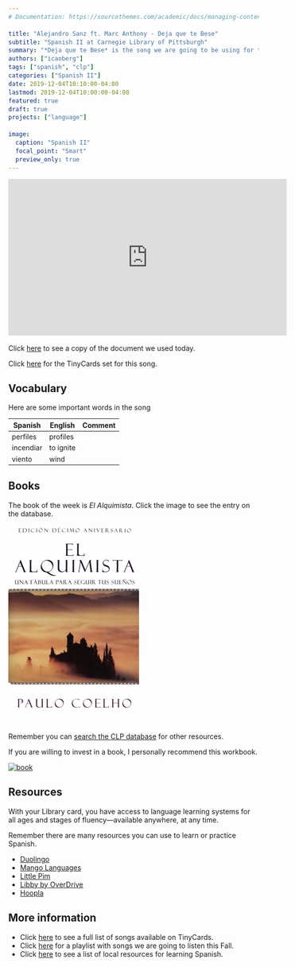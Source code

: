 ```yaml
---
# Documentation: https://sourcethemes.com/academic/docs/managing-content/

title: "Alejandro Sanz ft. Marc Anthony - Deja que te Bese"
subtitle: "Spanish II at Carnegie Library of Pittsburgh"
summary: "*Deja que te Bese* is the song we are going to be using for the exercise today"
authors: ["icaoberg"]
tags: ["spanish", "clp"]
categories: ["Spanish II"]
date: 2019-12-04T10:10:00-04:00
lastmod: 2019-12-04T10:00:00-04:00
featured: true
draft: true
projects: ["language"]

image:
  caption: "Spanish II"
  focal_point: "Smart"
  preview_only: true
---
```


<iframe width="560" height="315" src="https://www.youtube.com/embed/jucBuAzuZ0Eo" frameborder="0" allow="accelerometer; autoplay; encrypted-media; gyroscope; picture-in-picture" allowfullscreen></iframe>

Click [here](https://docs.google.com/document/d/1cx_9QDkoRSXdOjWUQdc_GxN9G92Y-m84JdxnTWqyN40/edit?usp=sharing) to see a copy of the document we used today.

Click [here](https://tinycards.duolingo.com/decks/MYeAMjgc/ale-sanz-ft-marc-anthony-deja-que-te-bese) for the TinyCards set for this song.

## Vocabulary

Here are some important words in the song

| **Spanish**     | **English** | **Comment**                                                    |
|-----------------|-----------|------------------------------------------------------------|
| perfiles        | profiles  |                                                            |
| incendiar       | to ignite |                                                            |
| viento          | wind      |                                                            |

## Books

The book of the week is *El Alquimista*. Click the image to see the entry on the database.

[![El Alquimista](book.jpg)](https://librarycatalog.einetwork.net/Record/.b19610555)

Remember you can [search the CLP database](https://www.carnegielibrary.org/) for other resources.

If you are willing to invest in a book, I personally recommend this workbook.

[![book](/images/spanish-verbs.jpg)](https://www.amazon.com/Practice-Perfect-Spanish-Tenses-Second/dp/0071639306)

## Resources
With your Library card, you have access to language learning systems for all ages and stages of fluency—available anywhere, at any time.

Remember there are many resources you can use to learn or practice Spanish.

* [Duolingo](http://www.duolingo.com)
* [Mango Languages](https://connect.mangolanguages.com/einetwork/login?u=617768)
* [Little Pim](http://connect.mangolanguages.com/einetwork/start?target=little_pim)
* [Libby by OverDrive](https://meet.libbyapp.com/)
* [Hoopla](http://www.hoopladigital.com)

## More information
* Click [here](https://docs.google.com/document/d/17eOTapw18BuP5Zvd1ZECif5zDMUsvxT7PsPiSwC7S0o/edit?usp=sharing) to see a full list of songs available on TinyCards.
* Click [here](https://play.google.com/music/playlist/AMaBXylPqViNePkuApJYuY_5O_dIhdr6xj-OeoahENiB7xjKR2c3h1R3LFbcO4Ya43Y_JdeCwB086YJQ_ptzt3caSN3Hi1TUhQ%3D%3D) for a playlist with songs we are going to listen this Fall.
* Click [here](https://docs.google.com/document/d/1j2lHjCQ9QDb2o-SDTODL9Ojgi09zzi789BctPOw9Z6Q/edit?usp=sharing) to see a list of local resources for learning Spanish.

